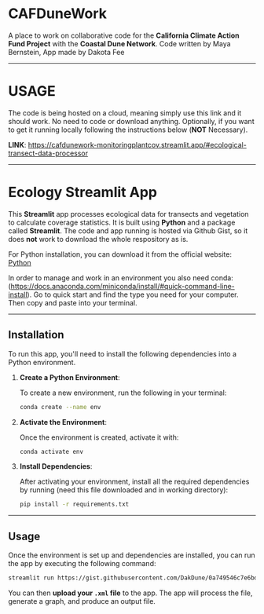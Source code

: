 # CAFDuneWork

A place to work on collaborative code for the **California Climate Action Fund Project** with the **Coastal Dune Network**. Code written by Maya Bernstein, App made by Dakota Fee

---
# USAGE

The code is being hosted on a cloud, meaning simply use this link and it should work. No need to code or download anything. Optionally, if you want to get it running locally following the instructions below (**NOT** Necessary). 

**LINK**: https://cafdunework-monitoringplantcov.streamlit.app/#ecological-transect-data-processor

---

# Ecology Streamlit App

This **Streamlit** app processes ecological data for transects and vegetation to calculate coverage statistics. It is built using **Python** and a package called **Streamlit**. The code and app running is hosted via Github Gist, so it does **not** work to download the whole respository as is. 



For Python installation, you can download it from the official website: [Python](https://www.python.org/downloads/)

In order to manage and work in an environment you also need conda: (https://docs.anaconda.com/miniconda/install/#quick-command-line-install). Go to quick start and find the type you need for your computer. Then copy and paste into your terminal. 

---

## Installation

To run this app, you'll need to install the following dependencies into a Python environment.

1. **Create a Python Environment**:
   
   To create a new environment, run the following in your terminal:
   
   ```bash
   conda create --name env
   ```

2. **Activate the Environment**:

   Once the environment is created, activate it with:
   
   ```bash
   conda activate env
   ```

3. **Install Dependencies**:

   After activating your environment, install all the required dependencies by running (need this file downloaded and in working directory):
   
   ```bash
   pip install -r requirements.txt
   ```

---

## Usage

Once the environment is set up and dependencies are installed, you can run the app by executing the following command:

```bash
streamlit run https://gist.githubusercontent.com/DakDune/0a749546c7e6bd287dcdffc256dde835/raw/9a65be10c1bd65955f38e345439892f390052710/ecology_app.py
```

You can then **upload your `.xml` file**  to the app. The app will process the file, generate a graph, and produce an output file.
























